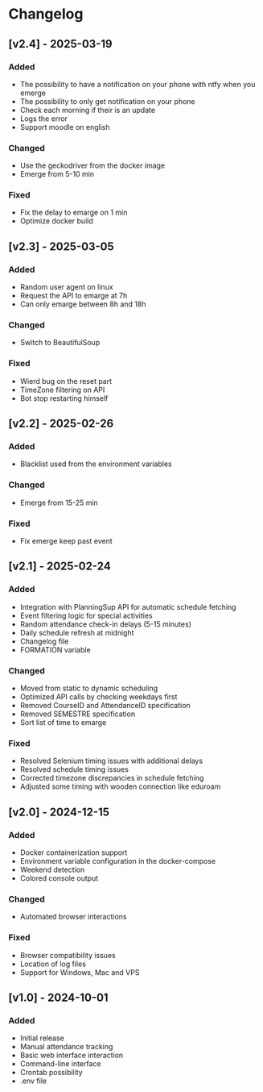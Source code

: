 # Changelog

## [v2.4] - 2025-03-19
    
### Added
- The possibility to have a notification on your phone with ntfy when you emerge
- The possibility to only get notification on your phone
- Check each morning if their is an update
- Logs the error
- Support moodle on english

### Changed
- Use the geckodriver from the docker image
- Emerge from 5-10 min

### Fixed
- Fix the delay to emarge on 1 min
- Optimize docker build

## [v2.3] - 2025-03-05

### Added
- Random user agent on linux
- Request the API to emarge at 7h
- Can only emarge between 8h and 18h

### Changed
- Switch to BeautifulSoup

### Fixed
- Wierd bug on the reset part
- TimeZone filtering on API
- Bot stop restarting himself

## [v2.2] - 2025-02-26

### Added
- Blacklist used from the environment variables

### Changed
- Emerge from 15-25 min

### Fixed
- Fix emerge keep past event

## [v2.1] - 2025-02-24

### Added
- Integration with PlanningSup API for automatic schedule fetching
- Event filtering logic for special activities
- Random attendance check-in delays (5-15 minutes)
- Daily schedule refresh at midnight
- Changelog file
- FORMATION variable

### Changed
- Moved from static to dynamic scheduling
- Optimized API calls by checking weekdays first
- Removed CourseID and AttendanceID specification
- Removed SEMESTRE specification
- Sort list of time to emarge

### Fixed
- Resolved Selenium timing issues with additional delays
- Resolved schedule timing issues
- Corrected timezone discrepancies in schedule fetching
- Adjusted some timing with wooden connection like eduroam

## [v2.0] - 2024-12-15

### Added
- Docker containerization support
- Environment variable configuration in the docker-compose
- Weekend detection
- Colored console output

### Changed
- Automated browser interactions

### Fixed
- Browser compatibility issues
- Location of log files
- Support for Windows, Mac and VPS 

## [v1.0] - 2024-10-01

### Added
- Initial release
- Manual attendance tracking
- Basic web interface interaction
- Command-line interface
- Crontab possibility
- .env file